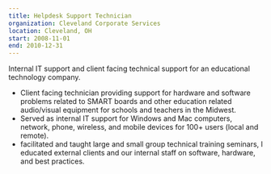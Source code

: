 ```yaml
---
title: Helpdesk Support Technician
organization: Cleveland Corporate Services
location: Cleveland, OH
start: 2008-11-01
end: 2010-12-31
---
```


Internal IT support and client facing technical support for an educational technology company.
- Client facing technician providing support for hardware and software problems related to SMART boards and other education related audio/visual equipment for schools and teachers in the Midwest. 
- Served as internal IT support for Windows and Mac computers, network, phone, wireless, and mobile devices for 100+ users (local and remote). 
- facilitated and taught large and small group technical training seminars, I educated external clients and our internal staff on software, hardware, and best practices.